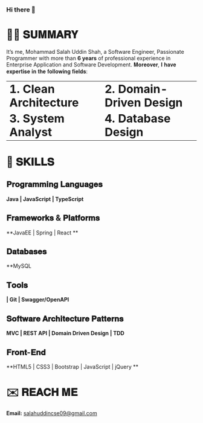  <!-- <a href="https://app.daily.dev/salahuddin09"><img src="https://api.daily.dev/devcards/96814f8e32d64d80a05d74ef3c2787a4.png?r=1rx" width="400" align="right" alt="rony rony's Dev Card"/></a>
-->

### Hi there 👋

<!--
**salahuddin09/salahuddin09** is a ✨ _special_ ✨ repository because its `README.md` (this file) appears on your GitHub profile.

Here are some ideas to get you started:

- 🔭 I’m currently working on ...
- 🌱 I’m currently learning ...
- 👯 I’m looking to collaborate on ...
- 🤔 I’m looking for help with ...
- 💬 Ask me about ...
- 📫 How to reach me: ...
- 😄 Pronouns: ...
- ⚡ Fun fact: ...
-->

# 👨‍💻 𝐒𝐔𝐌𝐌𝐀𝐑𝐘

It’s me, Mohammad Salah Uddin Shah, a Software Engineer, Passionate Programmer with more than **6 years** of professional experience in Enterprise Application and Software Development.
𝐌𝐨𝐫𝐞𝐨𝐯𝐞𝐫, 𝐈 𝐡𝐚𝐯𝐞 𝐞𝐱𝐩𝐞𝐫𝐭𝐢𝐬𝐞 𝐢𝐧 𝐭𝐡𝐞 𝐟𝐨𝐥𝐥𝐨𝐰𝐢𝐧𝐠 𝐟𝐢𝐞𝐥𝐝𝐬:

<table border="0">
 <tr>
    <td><b style="font-size:30px">1. Clean Architecture</b></td>
    <td><b style="font-size:30px">2. Domain-Driven Design</b></td>
 </tr>
  <!--
 <tr>
    <td><b style="font-size:30px">3. Event Driven Architecture</b></td>
    <td><b style="font-size:30px">4. Event Sourcing</b></td>
 </tr>
  <tr>
    <td><b style="font-size:30px">5. Cloud Functions</b></td>
    <td><b style="font-size:30px">6. Azure DevOps, CI/CD pipeline integration</b></td>
 </tr>
-->
  <tr>
    <td><b style="font-size:30px">3. System Analyst</b></td>
    <td><b style="font-size:30px">4. Database Design</b></td>
 </tr>
</table>


# 💪 𝐒𝐊𝐈𝐋𝐋𝐒

## 𝐏𝐫𝐨𝐠𝐫𝐚𝐦𝐦𝐢𝐧𝐠 𝐋𝐚𝐧𝐠𝐮𝐚𝐠𝐞𝐬
  **Java | JavaScript | TypeScript**
  
## 𝐅𝐫𝐚𝐦𝐞𝐰𝐨𝐫𝐤𝐬 & 𝐏𝐥𝐚𝐭𝐟𝐨𝐫𝐦𝐬
**JavaEE | Spring | React  **
<!--
## 𝗖𝗹𝗼𝘂𝗱
**Microsoft Azure | Azure Functions | Azure CI/CD | Google Cloud | Google Cloud Functions | Google PubSub**
-->
## 𝐃𝐚𝐭𝐚𝐛𝐚𝐬𝐞𝐬
**MySQL 
<!-- | PostgreSQL | MongoDB | Redis | EventStoreDB** -->

## 𝐓𝐨𝐨𝐥𝐬
**| Git  | Swagger/OpenAPI**

## 𝐒𝐨𝐟𝐭𝐰𝐚𝐫𝐞 𝐀𝐫𝐜𝐡𝐢𝐭𝐞𝐜𝐭𝐮𝐫𝐞 𝐏𝐚𝐭𝐭𝐞𝐫𝐧𝐬
**MVC | REST API |  Domain Driven Design | TDD**  <!-- Microservice | CQRS and Event Sourcing |  Event Driven Architecture -->

## 𝐅𝐫𝐨𝐧𝐭-𝐄𝐧𝐝
**HTML5 | CSS3 | Bootstrap | JavaScript | jQuery **
<!--
## 𝐃𝐚𝐭𝐚 𝐒𝐭𝐫𝐮𝐜𝐭𝐮𝐫𝐞𝐬 𝐚𝐧𝐝 𝐀𝐥𝐠𝐨𝐫𝐢𝐭𝐡𝐦𝐬
**Regular HackerRank and LeetCode problems solver.**
-->
# ✉️ 𝐑𝐄𝐀𝐂𝐇 𝐌𝐄

 **Email:** salahuddincse09@gmail.com
 


